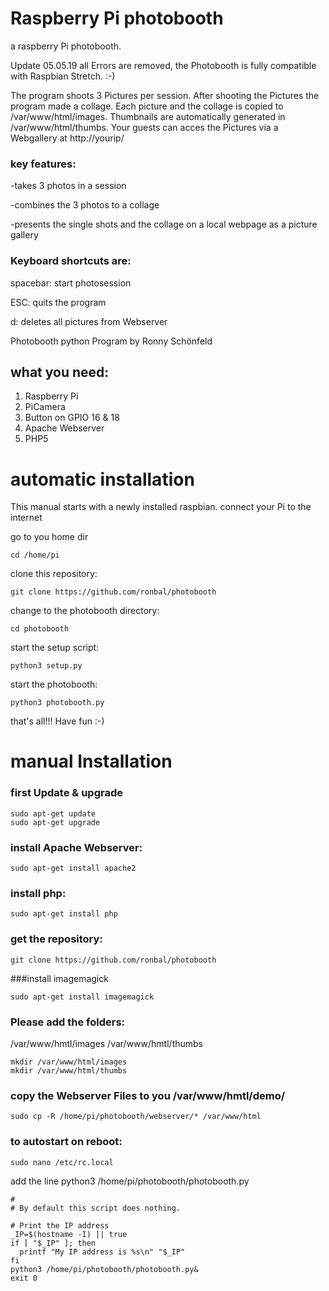 # Raspberry Pi photobooth
a raspberry Pi photobooth.


Update 05.05.19 all Errors are removed, the Photobooth is fully compatible with Raspbian Stretch. :-)


The program shoots 3 Pictures per session. After shooting the Pictures the program made a collage. Each picture and the collage is copied to /var/www/html/images. Thumbnails are automatically generated in /var/www/html/thumbs. Your guests can acces the Pictures via a Webgallery at http://yourip/

### key features:
-takes 3 photos in a session

-combines the 3 photos to a collage

-presents the single shots and the collage on a local webpage as a picture gallery


### Keyboard shortcuts are:
spacebar: start photosession

ESC:      quits the program

d:        deletes all pictures from Webserver




Photobooth python Program by Ronny Schönfeld

## what you need:
1. Raspberry Pi
2. PiCamera
3. Button on GPIO 16 & 18
4. Apache Webserver
5. PHP5


# automatic installation
This manual starts with a newly installed raspbian.
connect your Pi to the internet

go to you home dir
```
cd /home/pi
```
clone this repository:
```
git clone https://github.com/ronbal/photobooth
```
change to the photobooth directory:
```
cd photobooth
```
start the setup script:
```
python3 setup.py
```
start the photobooth:
```
python3 photobooth.py
```

that's all!!! Have fun :-)

# manual Installation

### first Update & upgrade
```
sudo apt-get update
sudo apt-get upgrade
```
### install Apache Webserver:
```
sudo apt-get install apache2
```
### install php:
```
sudo apt-get install php
```
### get the repository:
```
git clone https://github.com/ronbal/photobooth
```

###install imagemagick
```
sudo apt-get install imagemagick
```



### Please add the folders:
/var/www/hmtl/images
/var/www/hmtl/thumbs
```
mkdir /var/www/html/images
mkdir /var/www/html/thumbs
```


### copy the Webserver Files to you /var/www/hmtl/demo/
```
sudo cp -R /home/pi/photobooth/webserver/* /var/www/html
```
### to autostart on reboot:
```
sudo nano /etc/rc.local
```
add the line
python3 /home/pi/photobooth/photobooth.py

```
#
# By default this script does nothing.

# Print the IP address
_IP=$(hostname -I) || true
if [ "$_IP" ]; then
  printf "My IP address is %s\n" "$_IP"
fi
python3 /home/pi/photobooth/photobooth.py&
exit 0
```


